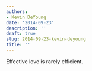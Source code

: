 ```yaml
---
authors:
- Kevin DeYoung
date: '2014-09-23'
description: ''
draft: true
slug: 2014-09-23-kevin-deyoung
title: ''
---
```

Effective love is rarely efficient.




